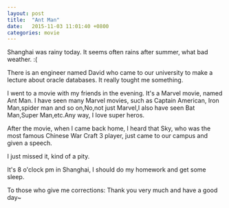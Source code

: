 ```yaml
---
layout: post
title:  "Ant Man"
date:   2015-11-03 11:01:40 +0800
categories: movie
---
```


Shanghai was rainy today. It seems often rains after summer, what bad weather. :(

There is an engineer named David who came to our university to make a lecture about oracle databases. It really tought me something. 

I went to a movie with my friends in the evening. It's a Marvel movie, named Ant Man. I have seen many Marvel movies, such as Captain American, Iron Man,spider man and so on,No,not just Marvel,I also have seen Bat Man,Super Man,etc.Any way, I love super heros.

After the movie, when I came back home, I heard that Sky, who was the most famous Chinese War Craft 3 player, just came to our campus and given a speech.

I just missed it, kind of a pity.

It's 8 o'clock pm in Shanghai, I should do my homework and get some sleep.

To those who give me corrections: Thank you very much and have a good day~